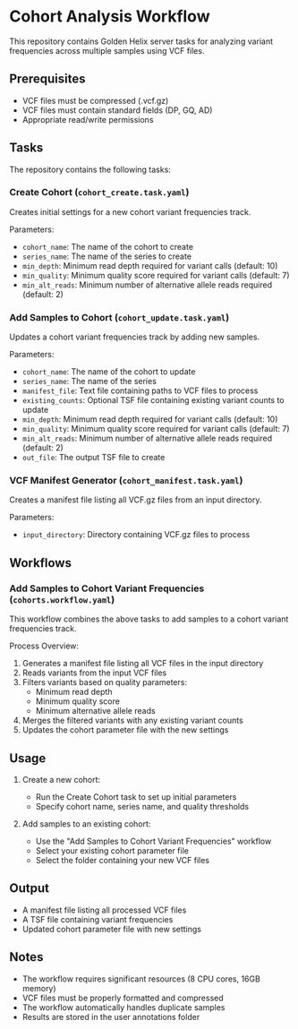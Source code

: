# Cohort Analysis Workflow

This repository contains Golden Helix server tasks for analyzing variant frequencies across multiple samples using VCF files.

## Prerequisites

- VCF files must be compressed (.vcf.gz)
- VCF files must contain standard fields (DP, GQ, AD)
- Appropriate read/write permissions

## Tasks

The repository contains the following tasks:

### Create Cohort (`cohort_create.task.yaml`)

Creates initial settings for a new cohort variant frequencies track.

Parameters:
- `cohort_name`: The name of the cohort to create
- `series_name`: The name of the series to create
- `min_depth`: Minimum read depth required for variant calls (default: 10)
- `min_quality`: Minimum quality score required for variant calls (default: 7)
- `min_alt_reads`: Minimum number of alternative allele reads required (default: 2)

### Add Samples to Cohort (`cohort_update.task.yaml`)

Updates a cohort variant frequencies track by adding new samples.

Parameters:
- `cohort_name`: The name of the cohort to update
- `series_name`: The name of the series
- `manifest_file`: Text file containing paths to VCF files to process
- `existing_counts`: Optional TSF file containing existing variant counts to update
- `min_depth`: Minimum read depth required for variant calls (default: 10)
- `min_quality`: Minimum quality score required for variant calls (default: 7)
- `min_alt_reads`: Minimum number of alternative allele reads required (default: 2)
- `out_file`: The output TSF file to create

### VCF Manifest Generator (`cohort_manifest.task.yaml`)

Creates a manifest file listing all VCF.gz files from an input directory.

Parameters:
- `input_directory`: Directory containing VCF.gz files to process

## Workflows

### Add Samples to Cohort Variant Frequencies (`cohorts.workflow.yaml`)

This workflow combines the above tasks to add samples to a cohort variant frequencies track.

Process Overview:
1. Generates a manifest file listing all VCF files in the input directory
2. Reads variants from the input VCF files
3. Filters variants based on quality parameters:
   - Minimum read depth
   - Minimum quality score
   - Minimum alternative allele reads
4. Merges the filtered variants with any existing variant counts
5. Updates the cohort parameter file with the new settings

## Usage

1. Create a new cohort:
   - Run the Create Cohort task to set up initial parameters
   - Specify cohort name, series name, and quality thresholds

2. Add samples to an existing cohort:
   - Use the "Add Samples to Cohort Variant Frequencies" workflow
   - Select your existing cohort parameter file
   - Select the folder containing your new VCF files

## Output

- A manifest file listing all processed VCF files
- A TSF file containing variant frequencies
- Updated cohort parameter file with new settings

## Notes

- The workflow requires significant resources (8 CPU cores, 16GB memory)
- VCF files must be properly formatted and compressed
- The workflow automatically handles duplicate samples
- Results are stored in the user annotations folder
